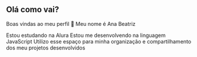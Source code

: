 ## Olá como vai?
Boas vindas ao meu perfil 🌙
Meu nome é Ana Beatriz

Estou estudando na Alura
Estou me desenvolvendo na linguagem JavaScript
Utilizo esse espaço para minha organização e compartilhamento dos meu projetos desenvolvidos
<!--
**2AABF002/2AABF002** is a ✨ _special_ ✨ repository because its `README.md` (this file) appears on your GitHub profile.

Here are some ideas to get you started:

- 🔭 I’m currently working on ...
- 🌱 I’m currently learning ...
- 👯 I’m looking to collaborate on ...
- 🤔 I’m looking for help with ...
- 💬 Ask me about ...
- 📫 How to reach me: ...
- 😄 Pronouns: ...
- ⚡ Fun fact: ...
-->
